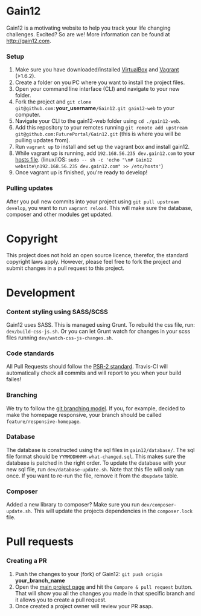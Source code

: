 # Gain12

Gain12 is a motivating website to help you track your life changing challenges. Excited? So are we! More information
can be found at http://gain12.com.

### Setup

1. Make sure you have downloaded/installed [VirtualBox](https://www.virtualbox.org/wiki/Downloads) and
[Vagrant](http://www.vagrantup.com/downloads) (>1.6.2).
1. Create a folder on you PC where you want to install the project files.
1. Open your command line interface (CLI) and navigate to your new folder.
1. Fork the project and `git clone git@github.com:`**your_username**`/Gain12.git gain12-web` to your computer.
1. Navigate your CLI to the gain12-web folder using `cd ./gain12-web`.
1. Add this repository to your remotes running `git remote add upstream git@github.com:FuturePortal/Gain12.git` (this
is where you will be pulling updates from).
1. Run `vagrant up` to install and set up the vagrant box and install gain12.
1. While vagrant up is running, add `192.168.56.235 dev.gain12.com` to your
[hosts file](http://en.wikipedia.org/wiki/Hosts_(file)). (linux/iOS: `sudo -- sh -c 'echo "\n# Gain12 website\n192.168.56.235 dev.gain12.com" >> /etc/hosts'`)
1. Once vagrant up is finished, you're ready to develop!

### Pulling updates

After you pull new commits into your project using `git pull upstream develop`, you want to run `vagrant reload`.
This will make sure the database, composer and other modules get updated.

# Copyright

This project does not hold an open source licence, therefor, the standard copyright laws apply. However, please feel free to fork the project and submit changes in a pull request to this project.

# Development

### Content styling using SASS/SCSS

Gain12 uses SASS. This is managed using Grunt. To rebuild the css file, run: `dev/build-css-js.sh`. Or you can let
Grunt watch for changes in your scss files running `dev/watch-css-js-changes.sh`.

### Code standards

All Pull Requests should follow the
[PSR-2 standard](https://github.com/php-fig/fig-standards/blob/master/accepted/PSR-2-coding-style-guide.md).
Travis-CI will automatically check all commits and will report to you when your build failes!

### Branching

We try to follow the [git branching model](http://nvie.com/posts/a-successful-git-branching-model/). If you, for
example, decided to make the homepage responsive, your branch should be called `feature/responsive-homepage`.

### Database

The database is constructed using the sql files in `gain12/database/`. The sql file format should be
`YYMMDDHHMM-what-changed.sql`. This makes sure the database is patched in the right order. To update the database with your new sql file, run `dev/database-update.sh`. Note that this file will only run once. If you want to re-run the file, remove it from the `dbupdate` table.

### Composer

Added a new library to composer? Make sure you run `dev/composer-update.sh`. This will update the projects
dependencies in the `composer.lock` file.

# Pull requests

### Creating a PR

1. Push the changes to your (fork) of Gain12: `git push origin `**your_branch_name**
1. Open the [main project page](http://github.com/FuturePortal/Gain12/) and hit the
`Compare & pull request` button. That will show you all the changes you made in that specific branch and it allows
you to create a pull request.
1. Once created a project owner will review your PR asap.
